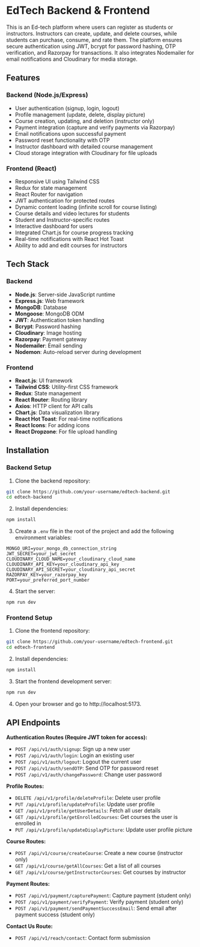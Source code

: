 # EdTech Backend & Frontend

This is an Ed-tech platform where users can register as students or instructors. Instructors can create, update, and delete courses, while students can purchase, consume, and rate them. The platform ensures secure authentication using JWT, bcrypt for password hashing, OTP verification, and Razorpay for transactions. It also integrates Nodemailer for email notifications and Cloudinary for media storage.


## Features

### Backend (Node.js/Express)

* User authentication (signup, login, logout)
* Profile management (update, delete, display picture)
* Course creation, updating, and deletion (instructor only)
* Payment integration (capture and verify payments via Razorpay)
* Email notifications upon successful payment
* Password reset functionality with OTP
* Instructor dashboard with detailed course management
* Cloud storage integration with Cloudinary for file uploads

### Frontend (React)

* Responsive UI using Tailwind CSS
* Redux for state management
* React Router for navigation
* JWT authentication for protected routes
* Dynamic content loading (infinite scroll for course listing)
* Course details and video lectures for students
* Student and Instructor-specific routes
* Interactive dashboard for users
* Integrated Chart.js for course progress tracking
* Real-time notifications with React Hot Toast
* Ability to add and edit courses for instructors

## Tech Stack

### Backend

* **Node.js**: Server-side JavaScript runtime
* **Express.js**: Web framework
* **MongoDB**: Database
* **Mongoose**: MongoDB ODM
* **JWT**: Authentication token handling
* **Bcrypt**: Password hashing
* **Cloudinary**: Image hosting
* **Razorpay**: Payment gateway
* **Nodemailer**: Email sending
* **Nodemon**: Auto-reload server during development

### Frontend

* **React.js**: UI framework
* **Tailwind CSS**: Utility-first CSS framework
* **Redux**: State management
* **React Router**: Routing library
* **Axios**: HTTP client for API calls
* **Chart.js**: Data visualization library
* **React Hot Toast**: For real-time notifications
* **React Icons**: For adding icons
* **React Dropzone**: For file upload handling

## Installation

### Backend Setup

1. Clone the backend repository:

```bash
git clone https://github.com/your-username/edtech-backend.git
cd edtech-backend
```

2. Install dependencies:

```bash
npm install
```

3. Create a `.env` file in the root of the project and add the following environment variables:

```
MONGO_URI=your_mongo_db_connection_string
JWT_SECRET=your_jwt_secret
CLOUDINARY_CLOUD_NAME=your_cloudinary_cloud_name
CLOUDINARY_API_KEY=your_cloudinary_api_key
CLOUDINARY_API_SECRET=your_cloudinary_api_secret
RAZORPAY_KEY=your_razorpay_key
PORT=your_preferred_port_number
```

4. Start the server:

```bash
npm run dev
```

### Frontend Setup

1. Clone the frontend repository:

```bash
git clone https://github.com/your-username/edtech-frontend.git
cd edtech-frontend
```

2. Install dependencies:

```bash
npm install
```

3. Start the frontend development server:

```bash
npm run dev
```

4. Open your browser and go to http://localhost:5173.

## API Endpoints

**Authentication Routes (Require JWT token for access):**

* `POST /api/v1/auth/signup`: Sign up a new user
* `POST /api/v1/auth/login`: Login an existing user
* `POST /api/v1/auth/logout`: Logout the current user
* `POST /api/v1/auth/sendOTP`: Send OTP for password reset
* `POST /api/v1/auth/changePassword`: Change user password

**Profile Routes:**

* `DELETE /api/v1/profile/deleteProfile`: Delete user profile
* `PUT /api/v1/profile/updateProfile`: Update user profile
* `GET /api/v1/profile/getUserDetails`: Fetch all user details
* `GET /api/v1/profile/getEnrolledCourses`: Get courses the user is enrolled in
* `PUT /api/v1/profile/updateDisplayPicture`: Update user profile picture

**Course Routes:**

* `POST /api/v1/course/createCourse`: Create a new course (instructor only)
* `GET /api/v1/course/getAllCourses`: Get a list of all courses
* `GET /api/v1/course/getInstructorCourses`: Get courses by instructor

**Payment Routes:**

* `POST /api/v1/payment/capturePayment`: Capture payment (student only)
* `POST /api/v1/payment/verifyPayment`: Verify payment (student only)
* `POST /api/v1/payment/sendPaymentSuccessEmail`: Send email after payment success (student only)

**Contact Us Route:**

* `POST /api/v1/reach/contact`: Contact form submission